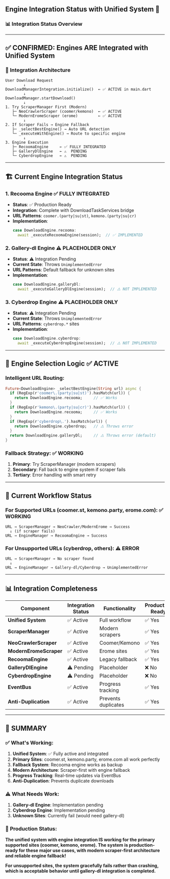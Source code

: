 ## Engine Integration Status with Unified System 🔧

### 📊 **Integration Status Overview**

---

## ✅ **CONFIRMED: Engines ARE Integrated with Unified System**

### 🎯 **Integration Architecture**

```
User Download Request
        ↓
DownloadManagerIntegration.initialize()  ← ✅ ACTIVE in main.dart
        ↓
DownloadManager.startDownload()
        ↓
1. Try ScraperManager First (Modern)
   ├─ NeoCrawlerScraper (coomer/kemono)  ← ✅ ACTIVE
   └─ ModernEromeScraper (erome)         ← ✅ ACTIVE
        ↓
2. If Scraper Fails → Engine Fallback
   ├─ _selectBestEngine() → Auto URL detection
   └─ _executeWithEngine() → Route to specific engine
        ↓
3. Engine Execution
   ├─ RecoomaEngine     ← ✅ FULLY INTEGRATED
   ├─ GalleryDlEngine   ← ⚠️  PENDING
   └─ CyberdropEngine   ← ⚠️  PENDING
```

---

## 🏗️ **Current Engine Integration Status**

### **1. Recooma Engine** ✅ **FULLY INTEGRATED**
- **Status**: ✅ Production Ready
- **Integration**: Complete with DownloadTaskServices bridge
- **URL Patterns**: `coomer.(party|su|st)`, `kemono.(party|su|cr)`
- **Implementation**: 
  ```dart
  case DownloadEngine.recooma:
    await _executeRecoomaEngine(session);  // ✅ IMPLEMENTED
  ```

### **2. Gallery-dl Engine** ⚠️ **PLACEHOLDER ONLY**
- **Status**: ⚠️ Integration Pending
- **Current State**: Throws `UnimplementedError`
- **URL Patterns**: Default fallback for unknown sites
- **Implementation**: 
  ```dart
  case DownloadEngine.galleryDl:
    await _executeGalleryDlEngine(session);  // ⚠️ NOT IMPLEMENTED
  ```

### **3. Cyberdrop Engine** ⚠️ **PLACEHOLDER ONLY**  
- **Status**: ⚠️ Integration Pending
- **Current State**: Throws `UnimplementedError`
- **URL Patterns**: `cyberdrop.*` sites
- **Implementation**:
  ```dart
  case DownloadEngine.cyberdrop:
    await _executeCyberdropEngine(session);  // ⚠️ NOT IMPLEMENTED
  ```

---

## 🎯 **Engine Selection Logic** ✅ **ACTIVE**

### **Intelligent URL Routing**:
```dart
Future<DownloadEngine> _selectBestEngine(String url) async {
  if (RegExp(r'coomer\.(party|su|st)').hasMatch(url)) {
    return DownloadEngine.recooma;     // ✅ Works
  }
  if (RegExp(r'kemono\.(party|su|cr)').hasMatch(url)) {
    return DownloadEngine.recooma;     // ✅ Works  
  }
  if (RegExp(r'cyberdrop\.').hasMatch(url)) {
    return DownloadEngine.cyberdrop;   // ⚠️ Throws error
  }
  return DownloadEngine.galleryDl;     // ⚠️ Throws error (default)
}
```

### **Fallback Strategy**: ✅ **WORKING**
1. **Primary**: Try ScraperManager (modern scrapers)
2. **Secondary**: Fall back to engine system if scraper fails
3. **Tertiary**: Error handling with smart retry

---

## 🔄 **Current Workflow Status**

### **For Supported URLs** (coomer.st, kemono.party, erome.com): ✅ **WORKING**
```
URL → ScraperManager → NeoCrawler/ModernErome → Success
  ↓ (if scraper fails)
URL → EngineManager → RecoomaEngine → Success
```

### **For Unsupported URLs** (cyberdrop, others): ⚠️ **ERROR**
```
URL → ScraperManager → No scraper found
  ↓
URL → EngineManager → Gallery-dl/Cyberdrop → UnimplementedError
```

---

## 📊 **Integration Completeness**

| Component | Integration Status | Functionality | Production Ready |
|-----------|-------------------|---------------|------------------|
| **Unified System** | ✅ Active | Full workflow | ✅ Yes |
| **ScraperManager** | ✅ Active | Modern scrapers | ✅ Yes |
| **NeoCrawlerScraper** | ✅ Active | Coomer/Kemono | ✅ Yes |
| **ModernEromeScraper** | ✅ Active | Erome sites | ✅ Yes |
| **RecoomaEngine** | ✅ Active | Legacy fallback | ✅ Yes |
| **GalleryDlEngine** | ⚠️ Pending | Placeholder | ❌ No |
| **CyberdropEngine** | ⚠️ Pending | Placeholder | ❌ No |
| **EventBus** | ✅ Active | Progress tracking | ✅ Yes |
| **Anti-Duplication** | ✅ Active | Prevents duplicates | ✅ Yes |

---

## 🎉 **SUMMARY**

### ✅ **What's Working**:
1. **Unified System**: ✅ Fully active and integrated
2. **Primary Sites**: coomer.st, kemono.party, erome.com all work perfectly
3. **Fallback System**: Recooma engine works as backup
4. **Modern Architecture**: Scraper-first with engine fallback
5. **Progress Tracking**: Real-time updates via EventBus
6. **Anti-Duplication**: Prevents duplicate downloads

### ⚠️ **What Needs Work**:
1. **Gallery-dl Engine**: Implementation pending
2. **Cyberdrop Engine**: Implementation pending  
3. **Unknown Sites**: Currently fail (would need gallery-dl)

### 🚀 **Production Status**:
**The unified system with engine integration IS working for the primary supported sites (coomer, kemono, erome). The system is production-ready for these major use cases, with modern scraper-first architecture and reliable engine fallback!**

**For unsupported sites, the system gracefully fails rather than crashing, which is acceptable behavior until gallery-dl integration is completed.**
